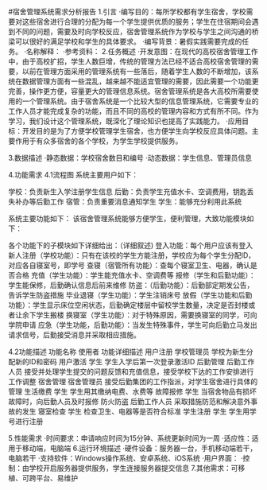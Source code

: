﻿#宿舍管理系统需求分析报告
1.引言
·编写目的：每所学校都有学生宿舍，学校需要对这些宿舍进行合理的分配为每一个学生提供优质的服务；学生在住宿期间会遇到不同的问题，需要及时向学校反应，宿舍管理系统作为学校与学生之间沟通的桥梁可以很好的满足学校和学生的具体要求。
·编写背景：暑假实践需要完成的任务。
·名称解释：
·参考资料：
2.任务概述
·开发意图：在现代的高校宿舍管理工作中，由于高校扩招，学生人数巨增，传统的管理方法已经不适合高校宿舍管理的需要，以前在管理方面采用的管理系统有一些落后，随着学生人数的不断增加，该系统在数据管理方面有一些混乱，越来越不能适宜管理的需要，因此需要一个功能更完善，操作更方便，容量更大的管理信息系统。宿舍管理系统是各大高校所需要使用的一个管理系统。由于宿舍系统是一个比较大型的信息管理系统，它需要专业的工作人员才能完成复杂的功能，而且不同的高校的管理内容和方式有所不同。作为学习，我们设计这个管理系统，既深化了理论知识也提高了实践能力。
·应用目标：开发目的是为了方便学校管理学生宿舍，也方便学生向学校反应具体问题。主要作用于有众多宿舍的各个学校，为学生学校提供服务。

3.数据描述
 ·静态数据：学校宿舍数目和编号
 ·动态数据：学生信息、管理员信息

4.功能需求
4.1流程图
系统主要用户如下：

学校：负责新生入学注册学生信息
后勤：负责学生充值水卡、空调费用，钥匙丢失补办等后勤工作
宿管：负责重要消息通知学生
学生：能够充分利用此系统



系统主要功能如下：
该宿舍管理系统能够方便学生，便利管理，大致功能模块如下：


各个功能下的子模块如下详细给出：（详细叙述)
登入功能：每个用户应该有登入
新人注册（学校功能）：只有在该校的学生方能注册，学校应为每个学生分配ID，对应各自寝室号，即学号
查寝（宿管所有功能）：查每个寝室卫生、电器，确认是否合格
充值（学生功能）：学生能充值水卡、空调费等
报修（学生和后勤功能）：学生能保修，后勤确认信息后前来维修
防盗：（后勤功能）：后勤部定期发公告，告诉学生防盗措施
毕业退寝（学生功能）：学生注销床号
放假（学生功能和后勤功能）：学生显示床位空闲状态，后勤确定楼层中留校学生数量，决定是否封楼或者让余下学生搬楼
换寝室（学生功能）：对于特殊原因，需要换寝室的同学，可向学院申请
应急（学生功能，后勤功能）：当发生特殊事件，学生可向后勤立马发出请求信号，后勤接受消息并采取相应措施。




4.2功能描述
功能名称	使用者	功能详细描述
用户注册	学校管理员	学校为新生分配新的ID和密码
用户激活	学生	学生入学后第一次登录激活ID
后勤管理	后勤工作人员	接受并处理学生提交的问题反馈和充值信息，接受学校下达的工作安排进行工作调整
宿舍管理	宿舍管理员	接受后勤集团的工作指派，对学生宿舍进行具体的管理
生活缴费	学生	学生用其缴纳电费、水费等
故障报修	学生	当宿舍物品有损坏故障时，向后勤人员及时报修
防火防盗	后勤工作人员	采取措施防范和解决意外事故的发生
寝室检查	学生	检查卫生、电器等是否符合标准
学生注册	学生	学生用学号进行注册

5.性能需求
 ·时间要求：申请响应时间为15分钟、系统更新时间为一周
 ·适应性：适用于移动端，电脑端
6.运行环境描述
 ·硬件设备：服务器一台，手机移动端若干，电脑若干
 ·支持软件：Windows操作系统、安卓系统、iOS系统
 ·用户界面：
 ·控制：由学校开启服务器提供服务，学生连接服务器提交信息
7.其他需求：可移植、可跨平台、易维护

